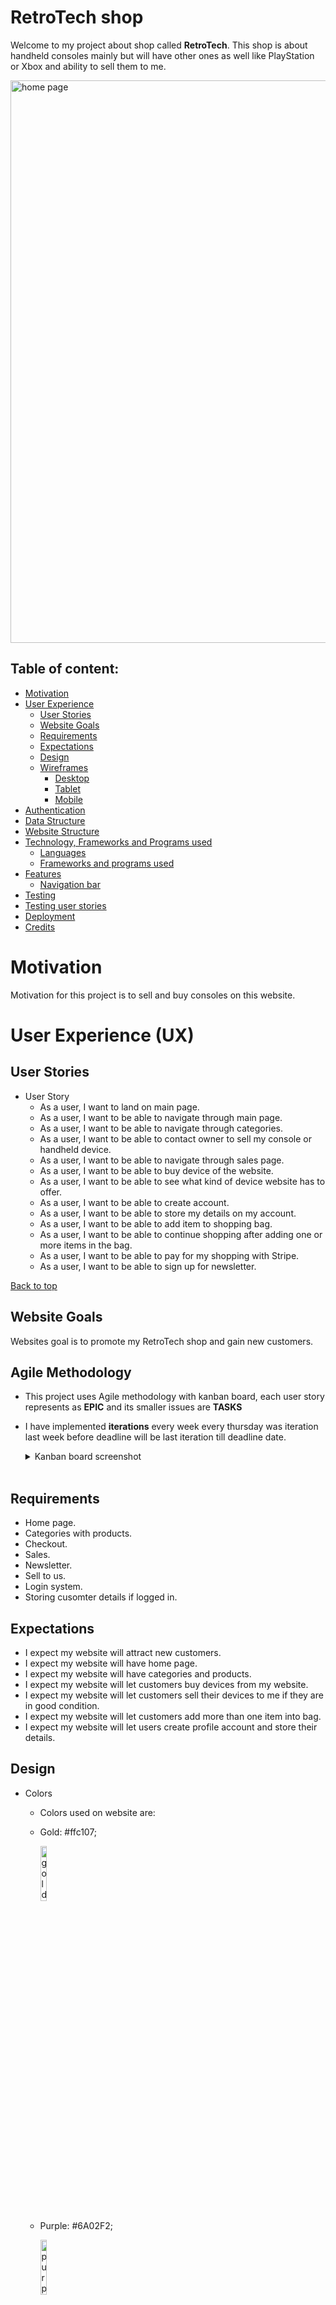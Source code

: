 # RetroTech shop

Welcome to my project about shop called **RetroTech**. This shop is about handheld consoles mainly but will have other ones as well like PlayStation or Xbox and ability to sell them to me.

<img src="docs/website-image.png" alt="home page" width="900">

## Table of content:

- [Motivation](#motivation)
- [User Experience](#user-experience-ux)
    - [User Stories](#user-stories)
    - [Website Goals](#website-goals)
    - [Requirements](#requirements)
    - [Expectations](#expectations)
    - [Design](#design)
    - [Wireframes](#wireframes)
        - [Desktop](#desktop)
        - [Tablet](#tablet)
        - [Mobile](#mobile)
- [Authentication](#authentication)
- [Data Structure](#data-structure)
- [Website Structure](#website-structure)
- [Technology, Frameworks and Programs used](#technology-frameworks-and-programs-used)
    - [Languages](#languages)
    - [Frameworks and programs used](#frameworks-and-programs-used)
- [Features](#features)
    - [Navigation bar](#navigation)
- [Testing](#testing)
- [Testing user stories](#testing-user-stories)
- [Deployment](#deployment)
- [Credits](#credits)

# Motivation

Motivation for this project is to sell and buy consoles on this website.

# User Experience (UX)

## User Stories
- User Story
    - As a user, I want to land on main page.
    - As a user, I want to be able to navigate through main page.
    - As a user, I want to be able to navigate through categories.
    - As a user, I want to be able to contact owner to sell my console or handheld device.
    - As a user, I want to be able to navigate through sales page.
    - As a user, I want to be able to buy device of the website.
    - As a user, I want to be able to see what kind of device website has to offer.
    - As a user, I want to be able to create account.
    - As a user, I want to be able to store my details on my account.
    - As a user, I want to be able to add item to shopping bag.
    - As a user, I want to be able to continue shopping after adding one or more items in the bag.
    - As a user, I want to be able to pay for my shopping with Stripe.
    - As a user, I want to be able to sign up for newsletter.

[Back to top](#)

## Website Goals

Websites goal is to promote my RetroTech shop and gain new customers.

## Agile Methodology

- This project uses Agile methodology with kanban board, each user story represents as **EPIC** and its smaller issues are **TASKS**
- I have implemented **iterations** every week every thursday was iteration last week before deadline will be last iteration till deadline date.

    <details><summary>Kanban board screenshot</summary>
    <img src="docs/kanban-board.png" alt="kanban board"/>
    </details>
    <br>

## Requirements

- Home page.
- Categories with products.
- Checkout.
- Sales.
- Newsletter.
- Sell to us.
- Login system.
- Storing cusomter details if logged in.

## Expectations

- I expect my website will attract new customers.
- I expect my website will have home page.
- I expect my website will have categories and products.
- I expect my website will let customers buy devices from my website.
- I expect my website will let customers sell their devices to me if they are in good condition.
- I expect my website will let customers add more than one item into bag.
- I expect my website will let users create profile account and store their details.

## Design

- Colors
    - Colors used on website are:

    - Gold: #ffc107;

        <img src="docs/gold.png" alt="gold color" width="15%"/>

    - Purple: #6A02F2;

        <img src="docs/purple.png" alt="purple color" width="15%"/>
    
    - Grey: ##4d4e4f;

        <img src="docs/d-grey.png" alt="grey color" width="15%"/>

    - light grey: #eeebeb;

        <img src="docs/light-grey.png" alt="light grey color" width="15%"/>

    - white: #fff;

        <img src="docs/white.png" alt="white color" width="15%"/>

- Fonts:

    Font was used default from Boostrap 5, [Helvetica Neue](https://fontsgeek.com/helvetica-neue-font), [Helvetica](https://fontsgeek.com/helvetica-font), [Arial](https://fontsgeek.com/arial-font), and [sans-serif](https://fontsgeek.com/sans-serif-font) in its default font stack.

- Images: 

    - [Freepik](https://www.freepik.com/free-vector/reviews-concept-landing-page_5156335.htm#query=reviews&position=27&from_view=search&track=locales")

    - [Currys.ie](https://www.currys.ie/)

    - [Smyths](https://www.smythstoys.com/ie/en-ie/)

    - [Retroid](https://www.goretroid.com/)

    - [Anbernic](https://anbernic.com/)

[Back to top](#)

## Wireframes

- Home page.

	**placeholder**

- Products/Categories.

	**placeholder**

- Checkout.

	**placeholder**

- Sales.

	**placeholder**

- Front end admin panel

	**placeholder**

- Profile account

	**placeholder**

- Newsletter

    **placeholder**


# Authentication and Security

### Authentication

- Project uses [Allauth](https://django-allauth.readthedocs.io/en/latest/) as login system, pages were adjusted and styled. Emailing system to login, email confirmation, password recovery and so on works and is being sent.

- Unwanted visitors trying to access restricted pages in project will be redirected to home with message that they are allowed on this site. ``@Login_required`` and 

    ```
    if not request.user.is_superuser:
        messages.error(request, 'You arent allowed there! \
                        redirecting to home page.')
        return redirect(reverse('home'))
        ```

### Security

- All secret keys are stored in **env.py** or stored in variables in [Heroku](https://www.heroku.com/).

# Data Structure

## Database

Category:
| Object | Field |
|---|---|
| ID | is automatically generated |
| name | CharField |
| frontend_name | CharField |

name is given category_choices of handheld, console, games, accessories.
<hr>

Item:
| Object | Field |
|---|---|
| ID | is automatically generated |
| category | ForeignKey to Category model |
| sku_number | CharField |
| product_name | CharField |
| product_model | CharField |
| product_description | TextField |
| price | DecimalField |
| original_price | DecimalField |
| sale | Boolean |
| featured | Boolean |
| image_one | CloudinaryField |
| image_two | CloudinaryField |
| image_three | CloudinaryField |

<hr>

SellToUS:
| Object | Field |
|---|---|
| ID | is automatically generated |
| full_name | CharField |
| email | EmailField |
| brand | CharField |
| model | CharField |
| grade | CharField |
| description | TextField |
| sell_image_one | CloudinaryField |
| sell_image_two | CloudinaryField |
| sell_image_three | CloudinaryField |

<hr>

UserProfile:
| Object | Field |
|---|---|
| ID | is automatically generated |
| user | OnetoOneField with User |
| default_phone_number | CharField |
| default_town_or_city | CharField |
| default_street_address1 | CharField |
| default_street_address2 | CharField |
| default_postcode | CharField |
| default_county_state | CharField |
| default_country | CountryField |

User is imported from django.contrib.auth.models
<hr>

Newsletter:
| Object | Field |
|---|---|
| ID | is automatically generated |
| news_email | EmailField |

newsletter email is called news_email because I made my own context_processors that would pull all email id's from websie when they were provided. This way it prevents unwanted newsletter signups.

<hr>

Order:
| Object | Field |
|---|---|
| ID | is automatically generated |
| order_number | CharField |
| user_profile | ForeignKey to UserProfile |
| full_name | CharField |
| email | EmailField |
| phone_number | CharField |
| country | CountryField |
| postcode | CharField |
| town_or_city | CharField |
| street_address1 | CharField |
| street_address2 | CharField |
| county_state | CharField |
| date | DateTimeField |
| order_total | DecimalField |
| grand_total | DecimalField |
| original_basket | TextField |
| stripe_pid | CharField |

order_total adds up all lineitems,
grand_total is order_total.
order_number is generated by uuid4 with hex and Upper letters.

<hr>

OrderLineItem:
| Object | Field |
|---|---|
| ID | is automatically generated |
| order | ForeignKey to Order |
| item | ForeignKey to Item |
| quantity | IntegerField |
| lineitem_total | DecimalField |

lineitem_total is calculated items price * quantity.

<hr>

<img src="docs/db.png" alt="Item model">

## Logic

<img src="docs/logic.png" alt="website logic" width="1000">

# Website Structure

- Most of website structure comes from Bootstrap itself, and rest is just overrides to make it look nicer.

|  Screen size |  Breakpoint |
|---|---|
| extra small | >= 320px |
| small | >= 576px |
| medium | >= 768px |
| Custom | 768 >= 900 |
| Custom | >= 990 | 

# Technology, Frameworks and Libraries used.

## Languages

- [HTML](https://en.wikipedia.org/wiki/HTML5) 

- [CSS](https://en.wikipedia.org/wiki/CSS)

- [Python](https://en.wikipedia.org/wiki/Python_(programming_language))

- [JavaScript](https://en.wikipedia.org/wiki/JavaScript)

## Frameworks and Libraries used.

- [Django](https://www.djangoproject.com/) Python-based web framework that follows the model–template–views architectural pattern.

- [Gunicorn](https://en.wikipedia.org/wiki/Gunicorn) HTTP server interface.

- [Psycopg](https://wiki.postgresql.org/wiki/Psycopg) Postgres database adaptor.

- [Stripe](https://stripe.com/) Payments.

- [Bootstrap](https://getbootstrap.com/) Bootstrap 5 was used in this project.

- [FontAwesome](https://fontawesome.com/) Icons used in this project.

- [Jquery](https://en.wikipedia.org/wiki/JQuery)

## Tools

- [Heroku](https://www.heroku.com) Deployment of website.

- [ElephantSQL](https://www.elephantsql.com/) Database storing all schemas and data.

- [Cloudinary](https://cloudinary.com/) Storing static files and images.

- [Balsamiq](https://balsamiq.com/) Wireframes.

- [Miniwebtool](https://miniwebtool.com/django-secret-key-generator/) used to generate new key.

- [Favicon](https://favicon.io/favicon-generator/) Favicon generator.

- [Freepik](https://www.freepik.com/) Freepik images

# Features

- Responsive on all devices.
- Custom Front end admin panel.
- Profile accounts.
- Saving details at checkout to user account.
- Checkout with Stripe payments.
- Products and Categories.
- Newsletter
- Emails on newsletter signup, sell to us and if checkout is successful.
- Sell to us.
- Sale.

# Navigation
	
#### Desktop and Tablets.

- Navigation bar.

    <img src="docs/navigation/navigation-1.png" alt="navbar">
- Footer.

    <img src="docs/navigation/navigation-2.png" alt="footer">

- Content of index.html.

    <details><summary>Picture</summary>
    <img src="docs/navigation/navigation-3.png" alt="home page navigation"/>
    <img src="docs/navigation/navigation-4.png" alt="home page navigation"/>
    <img src="docs/navigation/navigation-5.png" alt="home page navigation"/>
    </details>
    <br>

- Content of products, all look the same just filtered.

    <details><summary>Picture</summary>
    <img src="docs/navigation/navigation-6.png" alt="products navigation"/>
    <img src="docs/navigation/navigation-7.png" alt="products navigation"/>
    </details>
    <br>

- Product details.

    <details><summary>Picture</summary>
    <img src="docs/navigation/navigation-13.png" alt="products details navigation"/>
    </details>
    <br>

- Sell to us.

    <details><summary>Picture</summary>
    <img src="docs/navigation/navigation-8.png" alt="sell to us navigation"/>
    <img src="docs/navigation/navigation-9.png" alt="sell to us navigation"/>
    </details>
    <br>

- Sale.

    <details><summary>Picture</summary>
    <img src="docs/navigation/navigation-10.png" alt="sale navigation"/>
    </details>
    <br>

- Track your order.

    <details><summary>Picture</summary>
    <img src="docs/navigation/navigation-11.png" alt="track your order navigation"/>
    </details>
    <br>

- FAQ?.

    <details><summary>Picture</summary>
    <img src="docs/navigation/navigation-12.png" alt="track your order navigation"/>
    </details>
    <br>

- Basket.

    <details><summary>Picture</summary>
    <img src="docs/navigation/navigation-14.png" alt="basket navigation"/>
    </details>
    <br>

- Checkout.

    <details><summary>Picture</summary>
    <img src="docs/navigation/navigation-15.png" alt="checkout navigation"/>
    </details>
    <br>

- Checkout Success.

    <details><summary>Picture</summary>
    <img src="docs/navigation/navigation-16.png" alt="checkout success navigation"/>
    </details>
    <br>

- Terms and Conditions.

    <details><summary>Picture</summary>
    <img src="docs/navigation/navigation-17.png" alt="terms and conditions navigation"/>
    </details>
    <br>

- Login page.

    <details><summary>Picture</summary>
    <img src="docs/navigation/navigation-18.png" alt="login page navigation"/>
    </details>
    <br>

- Logout page.
    
    <details><summary>Picture</summary>
    <img src="docs/navigation/navigation-19.png" alt="logout page navigation"/>
    </details>
    <br>

- Sign up page.

    <details><summary>Picture</summary>
    <img src="docs/navigation/navigation-20.png" alt="sign up navigation"/>
    </details>
    <br>

- User account.

    <details><summary>Picture</summary>
    <img src="docs/navigation/navigation-21.png" alt="user account navigation"/>
    </details>
    <br>

- User account change password.

    <details><summary>Picture</summary>
    <img src="docs/navigation/navigation-22.png" alt="change password navigation"/>
    </details>
    <br>

- User account change email.

    <details><summary>Picture</summary>
    <img src="docs/navigation/navigation-23.png" alt="change email navigation"/>
    </details>
    <br>

- Order history.

    <details><summary>Picture</summary>
    <img src="docs/navigation/navigation-24.png" alt="order history navigation"/>
    </details>
    <br>

- User account **ADMIN SIDE**.

    <details><summary>Picture</summary>
    <img src="docs/navigation/navigation-25.png" alt="user account admin navigation"/>
    </details>
    <br>

- Newsletter emails **ADMIN SIDE**.

    <details><summary>Picture</summary>
    <img src="docs/navigation/navigation-26.png" alt="newsletter admin navigation"/>
    </details>
    <br>

- Sell to us **ADMIN SIDE**.

    <details><summary>Picture</summary>
    <img src="docs/navigation/navigation-27.png" alt="sell to us admin navigation"/>
    </details>
    <br>

- Sell to us details **ADMIN SIDE**.

    <details><summary>Picture</summary>
    <img src="docs/navigation/navigation-28.png" alt="sell to us details admin navigation"/>
    </details>
    <br>

- Orders **ADMIN SIDE**.

    <details><summary>Picture</summary>
    <img src="docs/navigation/navigation-29.png" alt="orders admin navigation"/>
    </details>
    <br>

- Order details **ADMIN SIDE**.

    <details><summary>Picture</summary>
    <img src="docs/navigation/navigation-32.png" alt="order details admin navigation"/>
    </details>
    <br>

- Custom admin panel **ADMIN SIDE**.

    <details><summary>Picture</summary>
    <img src="docs/navigation/navigation-30.png" alt="custom admin panel admin navigation"/>
    </details>
    <br>

- Edit product **ADMIN SIDE**.

    <details><summary>Picture</summary>
    <img src="docs/navigation/navigation-31.png" alt="edit product admin navigation"/>
    </details>
    <br>

#### Small Tablets

- Navigation bar.

    <img src="docs/navigation/nav-tablet-1.png" alt="navbar">
- Footer.

    <img src="docs/navigation/nav-tablet-2.png" alt="footer">

- Content of index.html.

    <details><summary>Picture</summary>
    <img src="docs/navigation/nav-tablet-3.png" alt="home page navigation"/>
    </details>
    <br>

- Content of products, all look the same just filtered.

    <details><summary>Picture</summary>
    <img src="docs/navigation/nav-tablet-4.png" alt="products navigation"/>
    </details>
    <br>

- Product details.

    <details><summary>Picture</summary>
    <img src="docs/navigation/nav-tablet-9.png" alt="products details navigation"/>
    </details>
    <br>

- Sell to us.

    <details><summary>Picture</summary>
    <img src="docs/navigation/nav-tablet-5.png" alt="sell to us navigation"/>
    </details>
    <br>

- Sale.

    <details><summary>Picture</summary>
    <img src="docs/navigation/nav-tablet-6.png" alt="sale navigation"/>
    </details>
    <br>

- Track your order.

    <details><summary>Picture</summary>
    <img src="docs/navigation/nav-tablet-7.png" alt="track your order navigation"/>
    </details>
    <br>

- FAQ?.

    <details><summary>Picture</summary>
    <img src="docs/navigation/nav-tablet-8.png" alt="track your order navigation"/>
    </details>
    <br>

- Basket.

    <details><summary>Picture</summary>
    <img src="docs/navigation/nav-tablet-13.png" alt="basket navigation"/>
    </details>
    <br>

- Checkout.

    <details><summary>Picture</summary>
    <img src="docs/navigation/nav-tablet-14.png" alt="checkout navigation"/>
    </details>
    <br>

- Checkout Success.

    <details><summary>Picture</summary>
    <img src="docs/navigation/nav-tablet-15.png" alt="checkout success navigation"/>
    </details>
    <br>

- Terms and Conditions.

    <details><summary>Picture</summary>
    <img src="docs/navigation/nav-tablet-10.png" alt="terms and conditions navigation"/>
    </details>
    <br>

- Login page.

    <details><summary>Picture</summary>
    <img src="docs/navigation/nav-tablet-11.png" alt="login page navigation"/>
    </details>
    <br>

- Logout page.
    
    <details><summary>Picture</summary>
    <img src="docs/navigation/nav-tablet-28.png" alt="logout page navigation"/>
    </details>
    <br>

- Sign up page.

    <details><summary>Picture</summary>
    <img src="docs/navigation/nav-tablet-12.png" alt="sign up navigation"/>
    </details>
    <br>

- User account.

    <details><summary>Picture</summary>
    <img src="docs/navigation/nav-tablet-16.png" alt="user account navigation"/>
    </details>
    <br>

- User account change password.

    <details><summary>Picture</summary>
    <img src="docs/navigation/nav-tablet-18.png" alt="change password navigation"/>
    </details>
    <br>

- User account change email.

    <details><summary>Picture</summary>
    <img src="docs/navigation/nav-tablet-19.png" alt="change email navigation"/>
    </details>
    <br>

- Order history.

    <details><summary>Picture</summary>
    <img src="docs/navigation/nav-tablet-17.png" alt="order history navigation"/>
    </details>
    <br>

- User account **ADMIN SIDE**.

    <details><summary>Picture</summary>
    <img src="docs/navigation/nav-tablet-20.png" alt="user account admin navigation"/>
    </details>
    <br>

- Newsletter emails **ADMIN SIDE**.

    <details><summary>Picture</summary>
    <img src="docs/navigation/nav-tablet-21.png" alt="newsletter admin navigation"/>
    </details>
    <br>

- Sell to us **ADMIN SIDE**.

    <details><summary>Picture</summary>
    <img src="docs/navigation/nav-tablet-22.png" alt="sell to us admin navigation"/>
    </details>
    <br>

- Sell to us details **ADMIN SIDE**.

    <details><summary>Picture</summary>
    <img src="docs/navigation/nav-tablet-23.png" alt="sell to us details admin navigation"/>
    </details>
    <br>

- Orders **ADMIN SIDE**.

    <details><summary>Picture</summary>
    <img src="docs/navigation/nav-tablet-24.png" alt="orders admin navigation"/>
    </details>
    <br>

- Order details **ADMIN SIDE**.

    <details><summary>Picture</summary>
    <img src="docs/navigation/nav-tablet-25.png" alt="order details admin navigation"/>
    </details>
    <br>

- Custom admin panel **ADMIN SIDE**.

    <details><summary>Picture</summary>
    <img src="docs/navigation/nav-tablet-26.png" alt="custom admin panel admin navigation"/>
    </details>
    <br>

- Edit product **ADMIN SIDE**.

    <details><summary>Picture</summary>
    <img src="docs/navigation/nav-tablet-27.png" alt="edit product admin navigation"/>
    </details>
    <br>

#### Mobile

- Navigation bar.

    <img src="docs/navigation/nav-mobile-1.png" alt="navbar">
    <img src="docs/navigation/nav-mobile1-1.png" alt="navbar open">
- Footer.

    <img src="docs/navigation/nav-mobile-2.png" alt="footer">

- Content of index.html.

    <details><summary>Picture</summary>
    <img src="docs/navigation/nav-mobile-3.png" alt="home page navigation"/>
    </details>
    <br>

- Content of products, all look the same just filtered.

    <details><summary>Picture</summary>
    <img src="docs/navigation/nav-mobile-4.png" alt="products navigation"/>
    </details>
    <br>

- Product details.

    <details><summary>Picture</summary>
    <img src="docs/navigation/nav-mobile-10.png" alt="products details navigation"/>
    </details>
    <br>

- Sell to us.

    <details><summary>Picture</summary>
    <img src="docs/navigation/nav-mobile-6.png" alt="sell to us navigation"/>
    </details>
    <br>

- Sale.

    <details><summary>Picture</summary>
    <img src="docs/navigation/nav-mobile-5.png" alt="sale navigation"/>
    </details>
    <br>

- Track your order.

    <details><summary>Picture</summary>
    <img src="docs/navigation/nav-mobile-7.png" alt="track your order navigation"/>
    </details>
    <br>

- FAQ?.

    <details><summary>Picture</summary>
    <img src="docs/navigation/nav-mobile-8.png" alt="track your order navigation"/>
    </details>
    <br>

- Basket.

    <details><summary>Picture</summary>
    <img src="docs/navigation/nav-mobile-11.png" alt="basket navigation"/>
    </details>
    <br>

- Checkout.

    <details><summary>Picture</summary>
    <img src="docs/navigation/nav-mobile-12.png alt="checkout navigation"/>
    </details>
    <br>

- Checkout Success.

    <details><summary>Picture</summary>
    <img src="docs/navigation/nav-mobile-13.png" alt="checkout success navigation"/>
    </details>
    <br>

- Terms and Conditions.

    <details><summary>Picture</summary>
    <img src="docs/navigation/nav-mobile-9.png" alt="terms and conditions navigation"/>
    </details>
    <br>

- Login page.

    <details><summary>Picture</summary>
    <img src="docs/navigation/nav-mobile-14.png" alt="login page navigation"/>
    </details>
    <br>

- Logout page.
    
    <details><summary>Picture</summary>
    <img src="docs/navigation/nav-mobile-20.png" alt="logout page navigation"/>
    </details>
    <br>

- Sign up page.

    <details><summary>Picture</summary>
    <img src="docs/navigation/nav-mobile-15.png" alt="sign up navigation"/>
    </details>
    <br>

- User account.

    <details><summary>Picture</summary>
    <img src="docs/navigation/nav-mobile-16.png" alt="user account navigation"/>
    </details>
    <br>

- User account change password.

    <details><summary>Picture</summary>
    <img src="docs/navigation/nav-mobile-18.png" alt="change password navigation"/>
    </details>
    <br>

- User account change email.

    <details><summary>Picture</summary>
    <img src="docs/navigation/nav-mobile-19.png" alt="change email navigation"/>
    </details>
    <br>

- Order history.

    <details><summary>Picture</summary>
    <img src="docs/navigation/nav-mobile-17.png" alt="order history navigation"/>
    </details>
    <br>

- User account **ADMIN SIDE**.

    <details><summary>Picture</summary>
    <img src="docs/navigation/nav-mobile-21.png" alt="user account admin navigation"/>
    </details>
    <br>

- Newsletter emails **ADMIN SIDE**.

    <details><summary>Picture</summary>
    <img src="docs/navigation/nav-mobile-22.png" alt="newsletter admin navigation"/>
    </details>
    <br>

- Sell to us **ADMIN SIDE**.

    <details><summary>Picture</summary>
    <img src="docs/navigation/nav-mobile-23.png" alt="sell to us admin navigation"/>
    </details>
    <br>

- Sell to us details **ADMIN SIDE**.

    <details><summary>Picture</summary>
    <img src="docs/navigation/nav-mobile-24.png" alt="sell to us details admin navigation"/>
    </details>
    <br>

- Orders **ADMIN SIDE**.

    <details><summary>Picture</summary>
    <img src="docs/navigation/nav-mobile-25.png" alt="orders admin navigation"/>
    </details>
    <br>

- Order details **ADMIN SIDE**.

    <details><summary>Picture</summary>
    <img src="docs/navigation/nav-mobile-26.png" alt="order details admin navigation"/>
    </details>
    <br>

- Custom admin panel **ADMIN SIDE**.

    <details><summary>Picture</summary>
    <img src="docs/navigation/nav-mobile-27.png" alt="custom admin panel admin navigation"/>
    </details>
    <br>

- Edit product **ADMIN SIDE**.

    <details><summary>Picture</summary>
    <img src="docs/navigation/nav-mobile-28.png" alt="edit product admin navigation"/>
    </details>
    <br>

# Testing

1. W3C HTML Validator, CSS Validator, CI Pylinter and JShint.

    - HTML All files have been tested no errors and no warnings on my own code.

	    <img src="docs/indexhtml.png" alt="html validator" width="700">

    - CSS all files tested.
        
        - style.css(main css)
        <img src="docs/main-css.png" alt="css validator" width="700">

        - home.css
        <img src="docs/home.png" alt="css validator" width="700">

        - items.css
        <img src="docs/items.png" alt="css validator" width="700">

        - checkout.css
        <img src="docs/checkout.png" alt="css validator" width="700">

    - Python using CI Pylinter.

        - Home app.

            <img src="docs/home-forms.png" alt="python validator" width="700">

            <img src="docs/home-models.png" alt="python validator" width="700">

            <img src="docs/home-views.png" alt="python validator" width="700">

        - Items app.

            <img src="docs/items-forms.png" alt="python validator" width="700">

            <img src="docs/items-models.png" alt="python validator" width="700">

            <img src="docs/items-sale-signals.png" alt="python validator" width="700">

            <img src="docs/items-views.png" alt="python validator" width="700">

        - Basket app.

            <img src="docs/views-basket.png" alt="python validator" width="700">

            <img src="docs/price-quantity.png" alt="python validator" width="700">

            <img src="docs/context.png" alt="python validator" width="700">

        - Checkout app.

            <img src="docs/forms-checkout.png" alt="python validator" width="700">

            <img src="docs/models-checkout.png" alt="python validator" width="700">

            <img src="docs/signals-checkout.png" alt="python validator" width="700">

            <img src="docs/views-checkout.png" alt="python validator" width="700">

        - Retrotech project.

            <img src="docs/context-processors.png" alt="python validator">


    - Javascript.

        - Autoclosing script for messages.

            <img src="docs/autoclose.png" alt="javascript">


2. Testing on website.

	- Lighthouse:

        - Desktop

            <img src="docs/lighthouse-desktop.png" alt="lighthouse score desktop">

        - Mobile

            <img src="docs/lighthouse-mobile.png" alt="lighthouse score mobile">

3. Testing on portable devices.

	I have tested project on my OnePLus phone and in Developer tools. Everything seems to be fine.

    Two screenshots as an example.

    - Mobile phone.
        <img src="docs/testing-phone.png" alt="testing phone">

    - Tablet.
        <img src="docs/testing-tablet.png" alt="testing tablet">

4. Automated and Manual testing.

### Automated testing:  

- No automated testing has been done.
     
### Manual testing:


#### Customer side

- Testing navigation:
    - Press Sell to us button and will lead to Sell to us page. **This is example**.
    <details><summary>Picture</summary>
    <img src="docs/manual-testing/manual-testing-1.png" alt="home page test"/>
    <img src="docs/manual-testing/manutal-testing-2.png" alt="sell to us page test"/>
    </details>
    <br>

- Login, Sign up and Log out:
    - Press Sign up, fill in your details and confirm your email!

    <details><summary>Picture</summary>
    <img src="docs/manual-testing/manual-testing-3.png" alt="testing sign up"/>
    <img src="docs/manual-testing/manual-testing-4.png" alt="testing sign up"/>
    <img src="docs/manual-testing/manual-testing-5.png" alt="testing sign up"/>
    </details>
    <br>    

    - Press Login, fill in your username and password.
    <details><summary>Picture</summary>
    <img src="docs/manual-testing/manual-testing-6.png" alt="testing login"/>
    <img src="docs/manual-testing/manual-testing-7.png" alt="testing login"/>
    <img src="docs/manual-testing/manual-testing-8.png" alt="testing login"/>
    </details>
    <br>  

    - While logged in navigate on Logout.
    <details><summary>Picture</summary>
    <img src="docs/manual-testing/manual-testing-9.png" alt="testing logout"/>
    <img src="docs/manual-testing/manual-testing-10.png" alt="testing logout"/>
    <img src="docs/manual-testing/manual-testing-11.png" alt="testing logout"/>
    </details>
    <br> 

- Add Items to basket, adjust basket, remove Items.

    - Navigate to any product you want, press add to basket.
    <details><summary>Picture</summary>
    <img src="docs/manual-testing/manual-testing-12.png" alt="add item to basket"/>
    <img src="docs/manual-testing/manual-testing-13.png" alt="add item to basket"/>
    </details>
    <br>

    - Adjust basket, navigate to basket and press + or - accordingly and press Update. Quantity cannot be less than 1 and higher than 99 it will throw errors and wont let you do anything else.

    <details><summary>Picture</summary>
    <img src="docs/manual-testing/manual-testing-14.png" alt="adjust basket"/>
    <img src="docs/manual-testing/manual-testing-15.png" alt="adjust basket"/>
    <img src="docs/manual-testing/manual-testing-16.png" alt="adjust basket"/>
    <img src="docs/manual-testing/manual-testing-17.png" alt="adjust basket"/>
    <img src="docs/manual-testing/manual-testing-18.png" alt="adjust basket"/>
    </details>
    <br>

    - Remove Item from basket.
    <details><summary>Picture</summary>
    <img src="docs/manual-testing/manual-testing-19.png" alt="add item to basket"/>
    <img src="docs/manual-testing/manual-testing-20.png" alt="add item to basket"/>
    </details>
    <br>

- Make Purchase and while saving details to your account.

    - Add Item to basket, navigate to basket, press **Checkout** then fill in your details and press **Complete order**.
    <details><summary>Picture</summary>
    <img src="docs/manual-testing/manual-testing-21.png" alt="make purchase"/>
    <img src="docs/manual-testing/manual-testing-22.png" alt="make purchase"/>
    <img src="docs/manual-testing/manual-testing-23.png" alt="make purchase"/>
    <img src="docs/manual-testing/manual-testing-24.png" alt="make purchase"/>
    <img src="docs/manual-testing/manual-testing-25.png" alt="make purchase"/>
    </details>
    <br>

    - To save your details into your account you need to be logged in, if you dont have an account create one. Select checkbox and when you submit the order by pressing **Complete order**, it will save your details to your account.
    <details><summary>Picture</summary>
    <img src="docs/manual-testing/manual-testing-26.png" alt="save details to your account"/>
    <img src="docs/manual-testing/manual-testing-27.png" alt="save details to your account"/>
    <img src="docs/manual-testing/manual-testing-28.png" alt="save details to your account"/>
    </details>
    <br>

- After purchase while logged in check order history.

    - Go into your account on right hand side you will have your order press on order number, it will open page what you have ordered quantity and total price you paid.
    <details><summary>Picture</summary>
    <img src="docs/manual-testing/manual-testing-35.png" alt="user account order history"/>
    <img src="docs/manual-testing/manual-testing-36.png" alt="user account order history"/>
    <img src="docs/manual-testing/manual-testing-37.png" alt="user account order history"/>
    </details>
    <br>

- Sign up for Newsletter.

    - In footer you have input field, type in your email. If your email was in my database it will throw an error that email is already signed for newsletter.
    <details><summary>Picture</summary>
    <img src="docs/manual-testing/manual-testing-29.png" alt="newsletter signup"/>
    <img src="docs/manual-testing/manual-testing-30.png" alt="newsletter signup"/>
    <img src="docs/manual-testing/manual-testing-31.png" alt="newsletter signup"/>
    </details>
    <br>

- Sell to us.

    - Navigate to **Sell to us**, fill in the details, upload pictures if you have any. You will receive email from us and you will be notified in navigation bar as well if form was successful.
    <details><summary>Picture</summary>
    <img src="docs/manual-testing/manual-testing-32.png" alt="sell to us"/>
    <img src="docs/manual-testing/manual-testing-33.png" alt="sell to us"/>
    <img src="docs/manual-testing/manual-testing-34.png" alt="sell to us"/>
    </details>
    <br>

- View products and details.

    - Hover or press on **Products** select any category or all, press on item to view details.
    <details><summary>Picture</summary>
    <img src="docs/manual-testing/manual-testing-38.png" alt="view products"/>
    <img src="docs/manual-testing/manual-testing-39.png" alt="view products"/>
    <img src="docs/manual-testing/manual-testing-40.png" alt="view products"/>
    </details>
    <br>

- View products on Sale.

    - Navigate to **SALE**.
    <details><summary>Picture</summary>
    <img src="docs/manual-testing/manual-testing-41.png" alt="view products on sale"/>
    <img src="docs/manual-testing/manual-testing-42.png" alt="view products on sale"/>
    </details>
    <br>

- View track your order.

    - Navigate to **track your order** 
    <details><summary>Picture</summary>
    <img src="docs/manual-testing/manual-testing-43.png" alt="view track your order"/>
    <img src="docs/manual-testing/manual-testing-44.png" alt="view track your order"/>
    <img src="docs/manual-testing/manual-testing-45.png" alt="view track your order"/>
    </details>
    <br>

- View FAQ?.

    - Navigate to **FAQ?**
    <details><summary>Picture</summary>
    <img src="docs/manual-testing/manual-testing-46.png" alt="view faq"/>
    <img src="docs/manual-testing/manual-testing-47.png" alt="view faq"/>
    </details>
    <br>

- View Terms and Conditions.

    - Scroll down to footer and navigate to **Terms & Conditions**.
    <details><summary>Picture</summary>
    <img src="docs/manual-testing/manual-testing-48.png" alt="view terms and conditions"/>
    <img src="docs/manual-testing/manual-testing-49.png" alt="view terms and conditions"/>
    </details>
    <br>

- Testing search function.

    - Navigate to search bar 

#### Front end admin panel
- Front end admin panel testing.

    - Login to your account that has superuser privilages and go to account.
    <details><summary>Picture</summary>
    <img src="docs/manual-testing/manual-testing-50.png" alt="login to superuser account"/>
    <img src="docs/manual-testing/manual-testing-51.png" alt="login to superuser account"/>
    <img src="docs/manual-testing/manual-testing-52.png" alt="login to superuser account"/>
    </details>
    <br>

- Front end admin panel preview of newsletter emails.

    - While logged in as super user you will see 4 green buttons in your account, press Newsletter emails, it will render emails subscribed to newsletter. To test out we will input random fake email.
    <details><summary>Picture</summary>
    <img src="docs/manual-testing/manual-testing-53.png" alt="testing newsletter admin"/>
    <img src="docs/manual-testing/manual-testing-54.png" alt="testing newsletter admin"/>
    <img src="docs/manual-testing/manual-testing-55.png" alt="testing newsletter admin"/>
    <img src="docs/manual-testing/manual-testing-56.png" alt="testing newsletter admin"/>
    </details>
    <br>

    - While logged in as super user check if email already been subscribed to newsletter.
    <details><summary>Picture</summary>
    <img src="docs/manual-testing/manual-testing-57.png" alt="testing newsletter admin"/>
    <img src="docs/manual-testing/manual-testing-58.png" alt="testing newsletter admin"/>
    </details>
    <br>

- Front end admin panel sell to us queries.

    - While logged in as super user, check sell to us queries and check if sending queries works and preview them.
    <details><summary>Picture</summary>
    <img src="docs/manual-testing/manual-testing-32.png" alt="sell to us admin"/>
    <img src="docs/manual-testing/manual-testing-33.png" alt="sell to us admin"/>
    <img src="docs/manual-testing/manual-testing-34.png" alt="sell to us admin"/>
    <img src="docs/manual-testing/manual-testing-35.png" alt="sell to us admin"/>
    <img src="docs/manual-testing/manual-testing-60.png" alt="sell to us admin"/>
    <img src="docs/manual-testing/manual-testing-61.png" alt="sell to us admin"/>
    </details>
    <br>

- Front end admin panel orders made by customers.

    - While logged in as super user, check for submited orders and preview them. We will check order done already before by fake email.
    <details><summary>Picture</summary>
    <img src="docs/manual-testing/manual-testing-62.png" alt="testing order preview"/>
    <img src="docs/manual-testing/manual-testing-63.png" alt="testing order preview"/>
    </details>
    <br>

- Front end admin panel FULL CRUD functionality.

    - While logged in as super user, check custom admin panel with CRUD for products.
    <details><summary>Picture</summary>
    <img src="docs/manual-testing/manual-testing-64.png" alt="crud admin panel"/>
    <img src="docs/manual-testing/manual-testing-65.png" alt="crud admin panel"/>
    </details>
    <br>

- CREATE.

    - While logged in as super user, and navigated to cusom admin panel, create a product.
    <details><summary>Picture</summary>
    <img src="docs/manual-testing/manual-testing-66.png" alt="create product"/>
    <img src="docs/manual-testing/manual-testing-67.png" alt="create product"/>
    </details>
    <br>

- READ.

    - While logged in as super user, and navigated to custom admin panel, select newly added product.
    <details><summary>Picture</summary>
    <img src="docs/manual-testing/manual-testing-67.png" alt="read product"/>
    <img src="docs/manual-testing/manual-testing-68.png" alt="read product"/>
    </details>
    <br>

- UPDATE.

    - While logged in as super user, and navigated to custom admin panel, select edit button. Then adjust any of fields you want and preview change in product.
    <details><summary>Picture</summary>
    <img src="docs/manual-testing/manual-testing-69.png" alt="edit product"/>
    <img src="docs/manual-testing/manual-testing-70.png" alt="edit product"/>
    <img src="docs/manual-testing/manual-testing-71.png" alt="edit product"/>
    </details>
    <br>

- DELETE.

    - While logged in as super user, and navigated to custom admin panel, select delete button. Product should be deleted from database.
    <details><summary>Picture</summary>
    <img src="docs/manual-testing/manual-testing-72.png" alt="delete product"/>
    <img src="docs/manual-testing/manual-testing-73.png" alt="delete product"/>
    </details>
    <br>


# Testing user stories

| **Feature**                     | **Action**                          | **Expected Result**                                                                  | **Result** |
|---------------------------------|-------------------------------------|--------------------------------------------------------------------------------------|-------------------|
| **placeholder** | **placeholder** | **placeholder** | PASS |
<details><summary>Picture</summary>
<img src="" alt=""/>
</details>
<br>


5. Known bugs.

	**placeholder**

6. Bugs fixed.

	**placeholder**


# Deployment

## Programs needed:

### Heroku

**placeholder**

### GitHub

**placeholder**

### ElephantSQL

**placeholder**

## Local Development

**placeholder**

**loads of placeholders**

**loads of placeholders**

**loads of placeholders**

**loads of placeholders**

**loads of placeholders**

# Credits 

- [Simen Daehlin](https://github.com/Eventyret) My Mentor.
- [Freepik](https://www.freepik.com/free-vector/reviews-concept-landing-page_5156335.htm#query=reviews&position=27&from_view=search&track=locales") Freepiks website linked to person that created image.
- [Currys.ie](https://www.currys.ie/) Used for images for products.
- [Smyths](https://www.smythstoys.com/ie/en-ie/) Used for images for products.
- [Retroid](https://www.goretroid.com/) Used for images for products.
- [Anbernic](https://anbernic.com/) Used for images for products.
- [The W3C Markup Validation Service](https://validator.w3.org/) Validation of HTML.
- [The W3C CSS Validation Service](https://jigsaw.w3.org/css-validator/) Validation of CSS.
- [Python linter](https://pep8ci.herokuapp.com/#) used to lint python code.
- [JShint](https://jshint.com/) used to lint javascript.
- [Autoprefixer](https://autoprefixer.github.io/) used to prefix CSS.